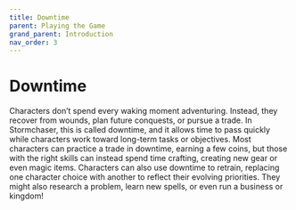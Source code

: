 ```yaml
---
title: Downtime
parent: Playing the Game
grand_parent: Introduction
nav_order: 3
---
```


# Downtime
Characters don’t spend every waking moment adventuring. Instead, they recover from wounds, plan future conquests, or pursue a trade. In Stormchaser, this is called downtime, and it allows time to pass quickly while characters work toward long-term tasks or objectives. Most characters can practice a trade in downtime, earning a few coins, but those with the right skills can instead spend time crafting, creating new gear or even magic items. Characters can also use downtime to retrain, replacing one character choice with another to reflect their evolving priorities. They might also research a problem, learn new spells, or even run a business or kingdom!